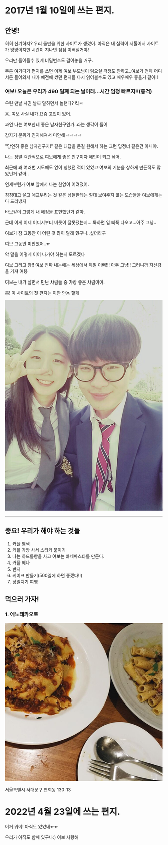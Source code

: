 # 2017년 1월 10일에 쓰는 편지.

## 안녕!

히히 신기하지? 우리 둘만을 위한 사이트가 생겼어. 아직은 내 실력이 서툴어서 사이트가 엉망이지만 시간이 지나면 점점 이뻐질거야!

우리만 들어올수 있게 비밀번호도 걸어놓을 거구.
 
무튼 여기다가 편지를 쓰면 이제 여보 부모님이 읽으실 걱정도 안하고..여보가 언제 어디서든 들어와서 내가 예전에 썼던 편지들 다시 읽어볼수도 있고 매우매우 좋을거 같아!!

### 여보! 오늘은 우리가 **490** 일째 되는 날이래...시간 엄청 빠르지!!(퉁격)

우린 맨날 사귄 날짜 말하면서 놀랜다? 킼ㅋ

음..여보 사실 내가 요즘 고민이 있어.

과연 나는 여보한테 좋은 남자친구인가..라는 생각이 들어

갑자기 분위기 진지해져서 미안해ㅋㅋㅋㅋ

"당연히 좋은 남자친구지!" 같은 대답을 듣길 원해서 하는 그런 답정너 같은건 아니야.

나는 정말 객관적으로 여보에게 좋은 친구이자 애인이 되고 싶어.

최근에 꽤 여러번 시도때도 없이 힝했던 적이 있었고 여보의 기분을 상하게 만든적도 많았던거 같아..

언제부턴가 여보 앞에서 나는 한없이 어려졌어.

징징대고 울고 애교부리는 것 같은 남들한테는 절대 보여주지 않는 모습들을 여보에게는 다 드러냈지

바보같이 그렇게 내 애정을 표현했던거 같아.

근데 이게 이제 어디서부터 버릇이 잘못됐는지....툭하면 입 삐쭉 나오고...아주 그냥..

여보가 참 그동안 이 어린 것 많이 달래 줬구나..싶더라구

여보 그동안 미안했어..ㅠ

악 말을 어떻게 이어 나가야 하는지 모르겠다

여보 그리고 참!! 여보 진짜 내눈에는 세상에서 제일 이뻐!!! 아주 그냥!! 그러니까 자신감을 가져 여봉

여보는 내가 살면서 만난 사람들 중 가장 좋은 사람이야.

흥! 이 사이트의 첫 편지는 이만 안뇽 할게

![](./figures/1.jpg)

---

## 중요! 우리가 해야 하는 것들

1. 커플 염색
2. 커플 가방 사서 스티커 붙이기
3. 나는 하드롤빵을 사고 여보는 빠네파스타를 만든다.
4. 커플 헤나
5. 반지
6. 케이크 만들기(500일에 하면 좋겠다!!)
7. 당일치기 여행

## 먹으러 가자!

### 1. 에노테카오토

![](./figures/2.jpg)

서울특별시 서대문구 연희동 130-13

# 2022년 4월 23일에 쓰는 편지.
이거 뭐야! 아직도 있었네ㅠㅠ 

우리가 아직도 함께 있구나:) 여보 사랑해
